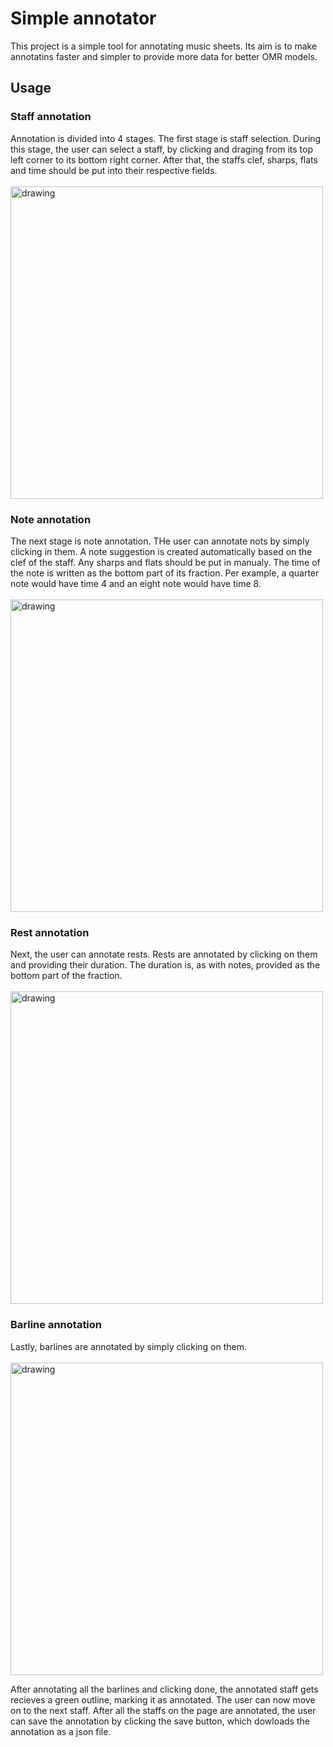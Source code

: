 # Simple annotator

This project is a simple tool for annotating music sheets. Its aim is to make annotatins faster and simpler to provide more data for better OMR models.

## Usage

### Staff annotation
Annotation is divided into 4 stages. The first stage is staff selection. During this stage, the user can select a staff, by clicking and draging from its top left corner to its bottom right corner. After that, the staffs clef, sharps, flats and time should be put into their respective fields.\
\
<img src="https://github.com/user-attachments/assets/76c9a4e6-44c7-4d02-ba6d-1f2a8e9e35af" alt="drawing" width="500"/>

### Note annotation
The next stage is note annotation. THe user can annotate nots by simply clicking in them. A note suggestion is created automatically based on the clef of the staff. Any sharps and flats should be put in manualy. The time of the note is written as the bottom part of its fraction. Per example, a quarter note would have time 4 and an eight note would have time 8.\
\
<img src="https://github.com/user-attachments/assets/4f78e6a0-8338-40a1-847f-102ff06179df" alt="drawing" width="500"/>

### Rest annotation
Next, the user can annotate rests. Rests are annotated by clicking on them and providing their duration. The duration is, as with notes, provided as the bottom part of the fraction.\
\
<img src="https://github.com/user-attachments/assets/e31a511f-d176-4513-8c69-b29a8f1ff95a" alt="drawing" width="500"/>

### Barline annotation
Lastly, barlines are annotated by simply clicking on them.\
\
<img src="https://github.com/user-attachments/assets/1b888d34-13e9-4b53-a40a-0f86ba8084e3" alt="drawing" width="500"/>

After annotating all the barlines and clicking done, the annotated staff gets recieves a green outline, marking it as annotated. The user can now move on to the next staff. After all the staffs on the page are annotated, the user can save the annotation by clicking the save button, which dowloads the annotation as a json file.
